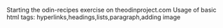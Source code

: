 Starting the odin-recipes exercise on theodinproject.com
Usage of basic html tags: hyperlinks,headings,lists,paragraph,adding image
